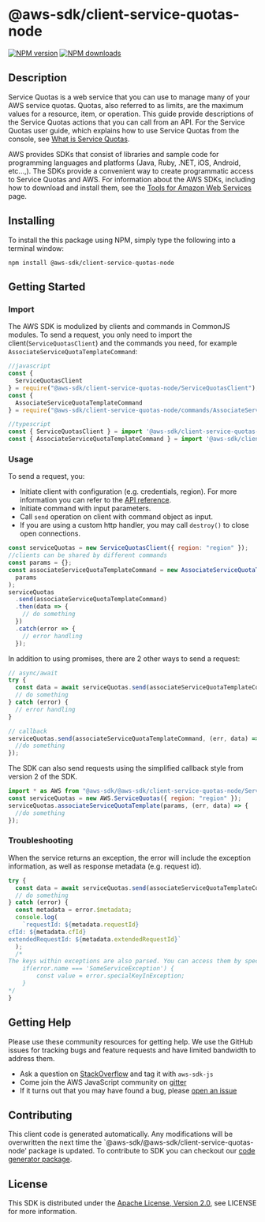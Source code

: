 # @aws-sdk/client-service-quotas-node

[![NPM version](https://img.shields.io/npm/v/@aws-sdk/client-service-quotas-node/preview.svg)](https://www.npmjs.com/package/@aws-sdk/client-service-quotas-node)
[![NPM downloads](https://img.shields.io/npm/dm/@aws-sdk/client-service-quotas-node.svg)](https://www.npmjs.com/package/@aws-sdk/client-service-quotas-node)

## Description

<p> Service Quotas is a web service that you can use to manage many of your AWS service quotas. Quotas, also referred to as limits, are the maximum values for a resource, item, or operation. This guide provide descriptions of the Service Quotas actions that you can call from an API. For the Service Quotas user guide, which explains how to use Service Quotas from the console, see <a href="https://docs.aws.amazon.com/servicequotas/latest/userguide/intro.html">What is Service Quotas</a>. </p> <note> <p>AWS provides SDKs that consist of libraries and sample code for programming languages and platforms (Java, Ruby, .NET, iOS, Android, etc...,). The SDKs provide a convenient way to create programmatic access to Service Quotas and AWS. For information about the AWS SDKs, including how to download and install them, see the <a href="https://docs.aws.amazon.com/aws.amazon.com/tools">Tools for Amazon Web Services</a> page.</p> </note>

## Installing

To install the this package using NPM, simply type the following into a terminal window:

```
npm install @aws-sdk/client-service-quotas-node
```

## Getting Started

### Import

The AWS SDK is modulized by clients and commands in CommonJS modules. To send a request, you only need to import the client(`ServiceQuotasClient`) and the commands you need, for example `AssociateServiceQuotaTemplateCommand`:

```javascript
//javascript
const {
  ServiceQuotasClient
} = require("@aws-sdk/client-service-quotas-node/ServiceQuotasClient");
const {
  AssociateServiceQuotaTemplateCommand
} = require("@aws-sdk/client-service-quotas-node/commands/AssociateServiceQuotaTemplateCommand");
```

```javascript
//typescript
const { ServiceQuotasClient } = import '@aws-sdk/client-service-quotas-node/ServiceQuotasClient';
const { AssociateServiceQuotaTemplateCommand } = import '@aws-sdk/client-service-quotas-node/commands/AssociateServiceQuotaTemplateCommand';
```

### Usage

To send a request, you:

- Initiate client with configuration (e.g. credentials, region). For more information you can refer to the [API reference][].
- Initiate command with input parameters.
- Call `send` operation on client with command object as input.
- If you are using a custom http handler, you may call `destroy()` to close open connections.

```javascript
const serviceQuotas = new ServiceQuotasClient({ region: "region" });
//clients can be shared by different commands
const params = {};
const associateServiceQuotaTemplateCommand = new AssociateServiceQuotaTemplateCommand(
  params
);
serviceQuotas
  .send(associateServiceQuotaTemplateCommand)
  .then(data => {
    // do something
  })
  .catch(error => {
    // error handling
  });
```

In addition to using promises, there are 2 other ways to send a request:

```javascript
// async/await
try {
  const data = await serviceQuotas.send(associateServiceQuotaTemplateCommand);
  // do something
} catch (error) {
  // error handling
}
```

```javascript
// callback
serviceQuotas.send(associateServiceQuotaTemplateCommand, (err, data) => {
  //do something
});
```

The SDK can also send requests using the simplified callback style from version 2 of the SDK.

```javascript
import * as AWS from "@aws-sdk/@aws-sdk/client-service-quotas-node/ServiceQuotas";
const serviceQuotas = new AWS.ServiceQuotas({ region: "region" });
serviceQuotas.associateServiceQuotaTemplate(params, (err, data) => {
  //do something
});
```

### Troubleshooting

When the service returns an exception, the error will include the exception information, as well as response metadata (e.g. request id).

```javascript
try {
  const data = await serviceQuotas.send(associateServiceQuotaTemplateCommand);
  // do something
} catch (error) {
  const metadata = error.$metadata;
  console.log(
    `requestId: ${metadata.requestId}
cfId: ${metadata.cfId}
extendedRequestId: ${metadata.extendedRequestId}`
  );
  /*
The keys within exceptions are also parsed. You can access them by specifying exception names:
    if(error.name === 'SomeServiceException') {
        const value = error.specialKeyInException;
    }
*/
}
```

## Getting Help

Please use these community resources for getting help. We use the GitHub issues for tracking bugs and feature requests and have limited bandwidth to address them.

- Ask a question on [StackOverflow](https://stackoverflow.com/questions/tagged/aws-sdk-js) and tag it with `aws-sdk-js`
- Come join the AWS JavaScript community on [gitter](https://gitter.im/aws/aws-sdk-js-v3)
- If it turns out that you may have found a bug, please [open an issue](https://github.com/aws/aws-sdk-js-v3/issues)

## Contributing

This client code is generated automatically. Any modifications will be overwritten the next time the `@aws-sdk/@aws-sdk/client-service-quotas-node' package is updated. To contribute to SDK you can checkout our [code generator package][].

## License

This SDK is distributed under the
[Apache License, Version 2.0](http://www.apache.org/licenses/LICENSE-2.0),
see LICENSE for more information.

[code generator package]: https://github.com/aws/aws-sdk-js-v3/tree/master/packages/service-types-generator
[api reference]: https://docs.aws.amazon.com/AWSJavaScriptSDK/latest/
